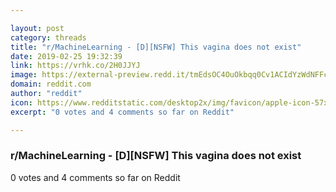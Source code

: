 ```yaml
---

layout: post
category: threads
title: "r/MachineLearning - [D][NSFW] This vagina does not exist"
date: 2019-02-25 19:32:39
link: https://vrhk.co/2H0JJYJ
image: https://external-preview.redd.it/tmEdsOC4OuOkbqq0Cv1ACIdYzWdNFFcwI4Mbt5MohOc.jpg?auto=webp&s=ae17e2ca3f11fde194094c7c393876fb45448ad2
domain: reddit.com
author: "reddit"
icon: https://www.redditstatic.com/desktop2x/img/favicon/apple-icon-57x57.png
excerpt: "0 votes and 4 comments so far on Reddit"

---
```


### r/MachineLearning - [D][NSFW] This vagina does not exist

0 votes and 4 comments so far on Reddit